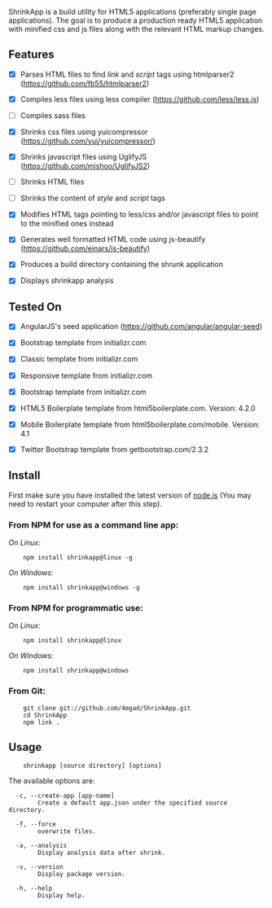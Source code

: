 ShrinkApp is a build utility for HTML5 applications (preferably single page applications). The goal is to produce a production ready HTML5 application with minified css and js files along with the relevant HTML markup changes.


Features
---------

- [x] Parses HTML files to find *link* and *script* tags using htmlparser2 (https://github.com/fb55/htmlparser2)
- [x] Compiles less files using less compiler (https://github.com/less/less.js)
- [ ] Compiles sass files
- [x] Shrinks css files using yuicompressor (https://github.com/yui/yuicompressor/)
- [x] Shrinks javascript files using UglifyJS (https://github.com/mishoo/UglifyJS2)
- [ ] Shrinks HTML files
- [ ] Shrinks the content of *style* and *script* tags
- [x] Modifies HTML tags pointing to less/css and/or javascript files to point to the minified ones instead
- [x] Generates well formatted HTML code using js-beautify (https://github.com/einars/js-beautify)
- [x] Produces a build directory containing the shrunk application
- [x] Displays shrinkapp analysis


Tested On
----------

- [x] AngularJS's seed application (https://github.com/angular/angular-seed)
- [x] Bootstrap template from initializr.com
- [x] Classic template from initializr.com
- [x] Responsive template from initializr.com
- [x] Bootstrap template from initializr.com
- [x] HTML5 Boilerplate template from html5boilerplate.com. Version: 4.2.0
- [x] Mobile Boilerplate template from html5boilerplate.com/mobile. Version: 4.1
- [x] Twitter Bootstrap template from getbootstrap.com/2.3.2


Install
--------

First make sure you have installed the latest version of [node.js](http://nodejs.org/)
(You may need to restart your computer after this step).

### From NPM for use as a command line app:

*On Linux:*

```
    npm install shrinkapp@linux -g
```

*On Windows:*

```
    npm install shrinkapp@windows -g
```

### From NPM for programmatic use:

*On Linux:*

```
    npm install shrinkapp@linux
```

*On Windows:*

```
    npm install shrinkapp@windows
```

### From Git:

```
    git clone git://github.com/4mgad/ShrinkApp.git
    cd ShrinkApp
    npm link .
```


Usage
-----

```
    shrinkapp [source directory] [options]
```

The available options are:

```
  -c, --create-app [app-name]
        Create a default app.json under the specified source directory.

  -f, --force
        overwrite files.

  -a, --analysis
        Display analysis data after shrink.

  -v, --version
        Display package version.

  -h, --help
        Display help.

```
